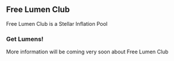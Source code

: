 
## Free Lumen Club
Free Lumen Club is a Stellar Inflation Pool



### Get Lumens!

More information will be coming very soon about Free Lumen Club
